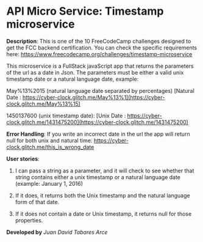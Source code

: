 # API Micro Service: Timestamp microservice

**Description**: 
This is one of the 10 FreeCodeCamp challenges designed to get the FCC backend certification. You can check the specific requirements here: https://www.freecodecamp.org/challenges/timestamp-microservice

This microservice is a FullStack javaScript app that returns the parameters of the url as a date in Json.
The parameters must be either a valid unix timestamp date or a natural language date, example:

May%13%2015 (natural language date separated by percentages)
[Natural Date : https://cyber-clock.glitch.me/May%13%1](https://cyber-clock.glitch.me/May%13%15)

1450137600 (unix timestamp date):
[Unix Date : https://cyber-clock.glitch.me/1431475200](https://cyber-clock.glitch.me/1431475200)

**Error Handling**:
If you write an incorrect date in the url the app will return null for both unix and natural time:
https://cyber-clock.glitch.me/this_is_wrong_date

**User stories**:

1. I can pass a string as a parameter, and it will check to see whether that string contains either a unix timestamp or a natural language date (example: January 1, 2016)

2. If it does, it returns both the Unix timestamp and the natural language form of that date.

3. If it does not contain a date or Unix timestamp, it returns null for those properties.

**Developed by** *Juan David Tabares Arce*